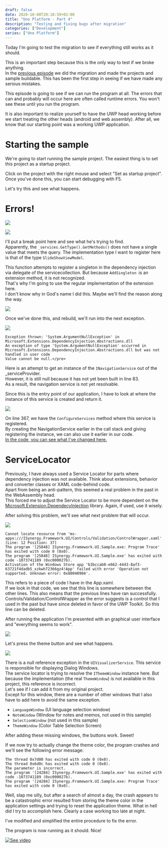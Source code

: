 ```yaml
---
draft: false
date: 2020-10-08T20:18:59+02:00
title: "Uno Platform - Part 4"
description: "Testing and fixing bugs after migration"
categories: ["Development"]
series: ["Uno Platform"]
---
```

Today I'm going to test the migration to see if everything still works as it should.

This is an important step because this is the only way to test if we broke anything.\
In the [previous episode](https://ismail.hassani.eu/posts/2020/10/01/unoplatform_part3/) we did the migration and made the projects and sample buildable. This has been the first step in seeing if we have made any serious mistakes.

This episode is going to see if we can run the program at all. The errors that can and probably will occur here are often called runtime errors. You won't see these until you run the program.

It is also important to realize yourself to have the UWP head working before we start treating the other heads (android and web assembly). After all, we know that our starting point was a working UWP application.

# Starting the sample
We're going to start running the sample project. The easiest thing is to set this project as a startup project.

Click on the project with the right mouse and select "Set as startup project".\
Once you've done this, you can start debugging with F5.

Let's try this and see what happens.

# Errors!
![](/images/2020-10-03.png)

![](/images/2020-10-03-1.png)

I'll put a break point here and see what he's trying to find.\
Apparently, the ```_services.GetType().GetMethods()``` does not have a single value that meets the query. The implementation type I want to register here is that of the type ```SlideShowViewModel```.

This function attempts to register a singleton in the dependency injection via delegate of the servicecollection. But because ```AddSingleton ```is an extension method, it is not recognized.\
That's why I'm going to use the regular implementation of the extension here.\
I don't know why in God's name I did this. Maybe we'll find the reason along the way.

![](/images/2020-10-03-2.png)

Once we've done this, and rebuild, we'll run into the next exception.

![](/images/2020-10-03-3.png)

```
Exception thrown: 'System.ArgumentNullException' in Microsoft.Extensions.DependencyInjection.Abstractions.dll
An exception of type 'System.ArgumentNullException' occurred in Microsoft.Extensions.DependencyInjection.Abstractions.dll but was not handled in user code
Value cannot be null.</pre>
```

Here is an attempt to get an instance of the ```INavigationService``` out of the _serviceProvider.\
However, it is still null because it has not yet been built in line 83.\
As a result, the navigation service is not yet resolvable.

Since this is the entry point of our application, I have to look at where the instance of this service is created and return it.

![](/images/2020-10-03-5.png)

On line 367, we have the ```ConfigureServices``` method where this service is registered.\
By creating the NavigationService earlier in the call stack and giving registering the instance, we can also use it earlier in our code.\
<a rel="noreferrer noopener" href="https://github.com/I-Synergy/I-Synergy.Framework/commits/features/uno_plaform/src/ISynergy.Framework.UI/Application/BaseApplication.cs" target="_blank">In the code, you can see what I've changed here.</a>

# ServiceLocator
Previously, I have always used a Service Locator for parts where dependency injection was not available. Think about extensions, behavior and converter classes or XAML code-behind code.\
Apart from being an anti-pattern, this seemed a real problem in the past in the WebAssembly head.\
This forced me to adjust the Service Locator to be more dependent on the <a rel="noreferrer noopener" href="https://www.nuget.org/packages/Microsoft.Extensions.DependencyInjection" target="_blank">Microsoft.Extension.DependecyInjection</a> library. Again, if used, use it wisely.

After solving this problem, we'll see what next problem that will occur.

![](/images/2020-10-03-6.png)

```
Cannot locate resource from 'ms-appx:///ISynergy.Framework.UI/Controls/Validation/ControlWrapper.xaml'. [Line: 12 Position: 37]
The program '[25848] ISynergy.Framework.UI.Sample.exe: Program Trace' has exited with code 0 (0x0).
The program '[25848] ISynergy.Framework.UI.Sample.exe' has exited with code -1073741189 (0xc000027b).
Activation of the Windows Store app 'b3bccab0-e662-4443-8af3-63721f4dadb5_xzkwh72366gz4!App' failed with error 'Operation not supported. Unknown error: 0x80040904'.
```

This refers to a piece of code I have in the App.xaml.\
If we look in that code, we see that this line is somewhere between the other lines. This also means that the previous lines have ran successfully.\
Controls/Validation/ControlWrapper as the error suggests is a control that I used in the past but have since deleted in favor of the UWP Toolkit. So this line can be deleted.

After running the application I'm presented with an graphical user interface and "everything seems to work".

![](/images/2020-10-03-7.png)

Let's press the theme button and see what happens.

![](/images/tenor.gif)

There is a null reference exception in the ```UIVisualizerService```. This service is responsible for displaying Dialog Windows.\
The service locator is trying to resolve the ```IThemeWindow``` instance here. But because the implementation (the real ```ThemeWindow```) is not available in this project, this reference is incorrect.\
Let's see if I can add it from my original project.\
Except for this window, there are a number of other windows that I also have to add here to avoid the same exception.
- ```LanguageWindow``` (UI language selection window)
- ```NoteWindow``` (Window for notes and memos, not used in this sample)
- ```SelectionWindow``` (not used in this sample)
- ```ThemeWindow``` (Color Table Selection Screen)

After adding these missing windows, the buttons work. Sweet!

If we now try to actually change the theme color, the program crashes and we'll see the following error message:

```
The thread 0x7d00 has exited with code 0 (0x0).
The thread 0x6d0c has exited with code 0 (0x0).
The parameter is incorrect.
The program '[24284] ISynergy.Framework.UI.Sample.exe' has exited with code -1073741189 (0xc000027b).
The program '[24284] ISynergy.Framework.UI.Sample.exe: Program Trace' has exited with code 0 (0x0).
```

Well, slap me silly, but after a search of almost a day, the crash appears to be a catastrophic error resulted from storing the theme color in the application settings and trying to reset the application theme. What in hell did I try to accomplish here. Clearly a case working too late at night.

I've modified and simplified the entire procedure to fix the error.

The program is now running as it should. Nice!

[![See video](http://img.youtube.com/vi/YR_tCN2Y6ho/0.jpg)](http://www.youtube.com/watch?v=YR_tCN2Y6ho)